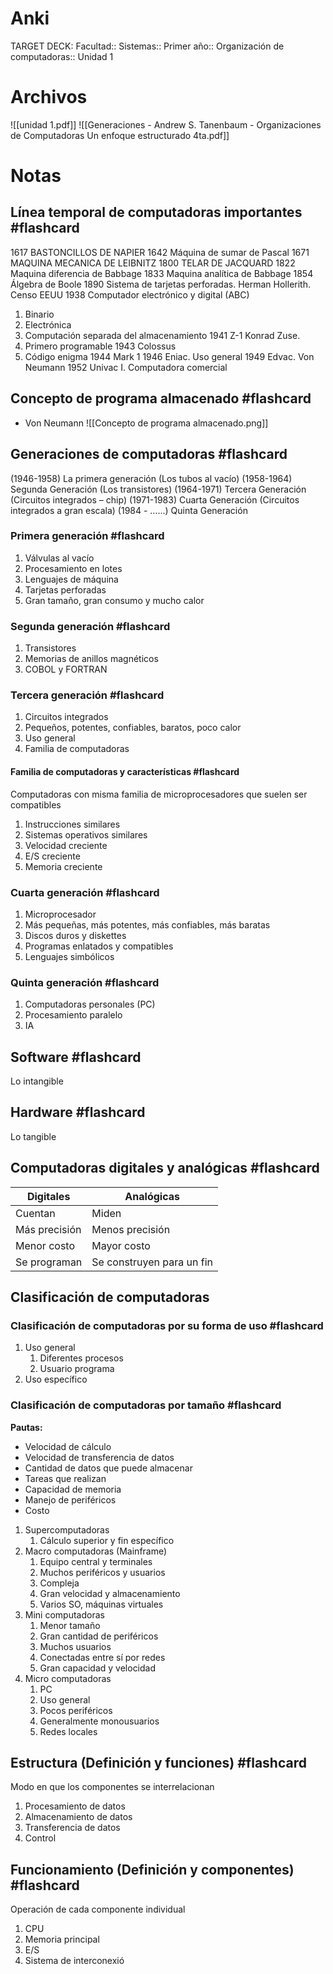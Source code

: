 # Anki
TARGET DECK: Facultad:: Sistemas:: Primer año:: Organización de computadoras:: Unidad 1
# Archivos
![[unidad 1.pdf]]
![[Generaciones - Andrew S. Tanenbaum - Organizaciones de Computadoras Un enfoque estructurado 4ta.pdf]]

# Notas

## Línea temporal de computadoras importantes #flashcard 
1617 BASTONCILLOS DE NAPIER 
1642 Máquina de sumar de Pascal 
1671 MAQUINA MECANICA DE LEIBNITZ 
1800 TELAR DE JACQUARD
1822 Maquina diferencia de Babbage 
1833 Maquina analítica de Babbage 
1854 Álgebra de Boole 
1890 Sistema de tarjetas perforadas. Herman Hollerith. Censo EEUU
1938 Computador electrónico y digital (ABC)
   1. Binario
   2. Electrónica
   3. Computación separada del almacenamiento
1941 Z-1 Konrad Zuse.
   1. Primero programable
1943 Colossus 
   1. Código enigma
1944 Mark 1
1946 Eniac. 
   Uso general
1949 Edvac. 
   Von Neumann
1952 Univac I. 
   Computadora comercial
<!--ID: 1700156423779-->


## Concepto de programa almacenado #flashcard
- Von Neumann
![[Concepto de programa almacenado.png]]
## Generaciones de computadoras #flashcard
(1946-1958) La primera generación (Los tubos al vacío) 
(1958-1964) Segunda Generación (Los transistores)
(1964-1971) Tercera Generación (Circuitos integrados – chip)
(1971-1983) Cuarta Generación (Circuitos integrados a gran escala)
(1984 - …...) Quinta Generación
<!--ID: 1700156432672-->


### Primera generación #flashcard
1. Válvulas al vacío
2. Procesamiento en lotes
3. Lenguajes de máquina
4. Tarjetas perforadas
5. Gran tamaño, gran consumo y mucho calor
<!--ID: 1700072292239-->


### Segunda generación #flashcard
1. Transistores
2. Memorias de anillos magnéticos
3. COBOL y FORTRAN
<!--ID: 1700072292248-->


### Tercera generación #flashcard
1. Circuitos integrados
2. Pequeños, potentes, confiables, baratos, poco calor
3. Uso general
4. Familia de computadoras
<!--ID: 1700072292258-->


#### Familia de computadoras y características #flashcard
Computadoras con misma familia de microprocesadores que suelen ser compatibles
1. Instrucciones similares
2. Sistemas operativos similares
3. Velocidad creciente
4. E/S creciente
5. Memoria creciente
<!--ID: 1700072292269-->


### Cuarta generación #flashcard
1. Microprocesador
2. Más pequeñas, más potentes, más confiables, más baratas
3. Discos duros y diskettes
4. Programas enlatados y compatibles
5. Lenguajes simbólicos
<!--ID: 1700072292276-->


### Quinta generación #flashcard
1. Computadoras personales (PC)
2. Procesamiento paralelo
3. IA
<!--ID: 1700072292286-->


## Software #flashcard
Lo intangible
<!--ID: 1700072292291-->


## Hardware #flashcard
Lo tangible
<!--ID: 1700072292300-->


## Computadoras digitales y analógicas #flashcard
| Digitales       | Analógicas                |
| --------------- | ------------------------- |
| Cuentan         | Miden                     |
| Más precisión   | Menos precisión           |
| Menor costo     | Mayor costo               |
| Se programan    | Se construyen para un fin |
<!--ID: 1700072292305-->




## Clasificación de computadoras

### Clasificación de computadoras por su forma de uso #flashcard
1. Uso general
	1. Diferentes procesos
	2. Usuario programa
2. Uso específico 
<!--ID: 1700072256751-->



### Clasificación de computadoras por tamaño #flashcard
**Pautas:**
- Velocidad de cálculo
- Velocidad de transferencia de datos
- Cantidad de datos que puede almacenar
- Tareas que realizan 
- Capacidad de memoria 
- Manejo de periféricos
- Costo
1. Supercomputadoras
	1. Cálculo superior y fin específico
2. Macro computadoras (Mainframe)
	1.  Equipo central y terminales
	2.  Muchos periféricos y usuarios
	3.  Compleja
	4.  Gran velocidad y almacenamiento
	5.  Varios SO, máquinas virtuales
3. Mini computadoras
	1. Menor tamaño
	2. Gran cantidad de periféricos
	3. Muchos usuarios
	4. Conectadas entre sí por redes
	5. Gran capacidad y velocidad
4. Micro computadoras
	1.  PC
	2.  Uso general
	3.  Pocos periféricos
	4.  Generalmente monousuarios
	5.  Redes locales
<!--ID: 1700072292310-->


## Estructura (Definición y funciones) #flashcard
Modo en que los componentes se interrelacionan
1. Procesamiento de datos
2. Almacenamiento de datos
3. Transferencia de datos
4. Control
<!--ID: 1700072292318-->


## Funcionamiento (Definición y componentes) #flashcard
Operación de cada componente individual
1. CPU
2. Memoria principal
3. E/S
4. Sistema de interconexió
<!--ID: 1700072292323-->
